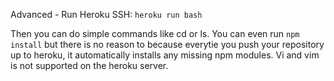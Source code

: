 Advanced - Run Heroku SSH:
`heroku run bash`

Then you can do simple commands like cd or ls. You can even run `npm install` but there is no reason to because everytie you push your repository up to heroku, it automatically installs any missing npm modules. Vi and vim is not supported on the heroku server.
